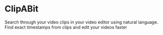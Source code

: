 # ClipABit
 Search through your video clips in your video editor using natural language. Find exact timestamps from clips and edit your videos faster
